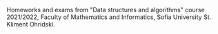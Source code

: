 Homeworks and exams from "Data structures and algorithms" course 2021/2022, Faculty of Mathematics and Informatics, Sofia University St. Kliment Ohridski.
